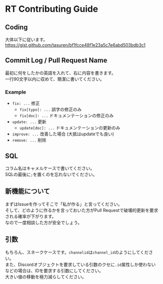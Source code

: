 # RT Contributing Guide
## Coding
大体以下に従います。  
https://gist.github.com/tasuren/bf1fcce48f1e23a5c7e6abd503bdb3c1
## Commit Log / Pull Request Name
最初に何をしたかの英語を入れて、右に内容を書きます。  
一行90文字以内に収めて、簡潔に書いてください。  
### Example
* `fix: ...` 修正
  * `fix[typo]: ...` 誤字の修正のみ
  * `fix[doc]: ...` ドキュメンテーションの修正のみ
* `update: ...` 更新
  * `update[doc]: ...` ドキュメンテーションの更新のみ
* `improve: ...` 改善した場合 (大抵はupdateでも良い)
* `remove: ...` 削除
## SQL
コラム名はキャメルケースで書いてください。  
SQLの最後に`;`を置くのを忘れないでください。
## 新機能について
まずはIssueを作ってそこで「私が作る」と言ってください。  
そして、どのように作るかを言っておいた方がPull Requestで破壊的更新を要求される確率が下がります。  
なので一度相談した方が安全でしょう。
## 引数
もちろん、スネークケースです。`channelid`は`channel_id`のようにしてください。  
また、Discordオブジェクトを要求している引数のクセに`.id`属性しか使わないなどの場合は、IDを要求する引数にしてください。  
大きい値の移動を極力減らしてください。
